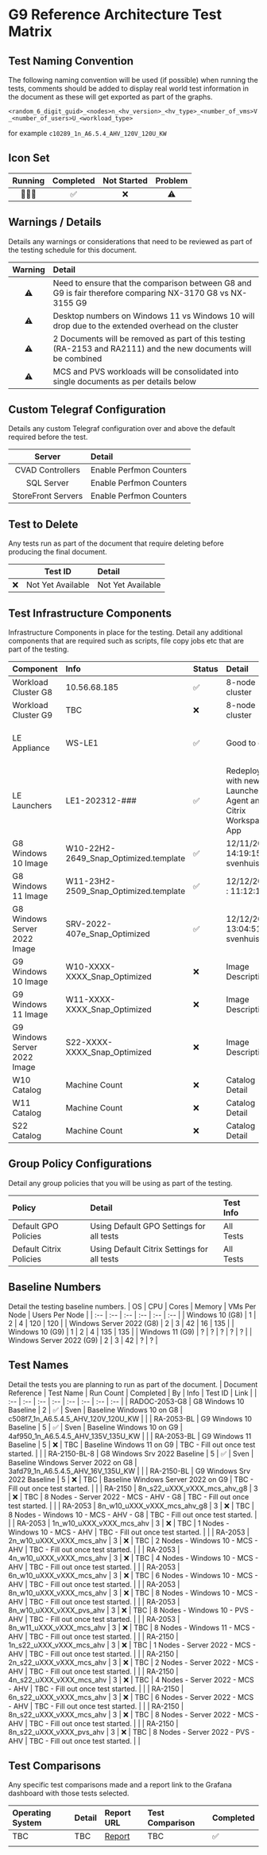 # G9 Reference Architecture Test Matrix

## Test Naming Convention

The following naming convention will be used (if possible) when running the tests, comments should be added to display real world test information in the document as these will get exported as part of the graphs.

``<random_6_digit_guid>_<nodes>n_<hv_version>_<hv_type>_<number_of_vms>V_<number_of_users>U_<workload_type>``

for example ``c10289_1n_A6.5.4_AHV_120V_120U_KW``

## Icon Set

| Running | Completed | Not Started | Problem |
| :---: | :---: | :---: | :---: |
| 🏃🏻‍♂️ | ✅ | ❌ | ⚠️ |

## Warnings / Details

Details any warnings or considerations that need to be reviewed as part of the testing schedule for this document.

| Warning | Detail |
| :---: | :--- |
| ⚠️ | Need to ensure that the comparison between G8 and G9 is fair therefore comparing NX-3170 G8 vs NX-3155 G9 |
| ⚠️ | Desktop numbers on Windows 11 vs Windows 10 will drop due to the extended overhead on the cluster |
| ⚠️ | 2 Documents will be removed as part of this testing (RA-2153 and RA2111) and the new documents will be combined |
| ⚠️ | MCS and PVS workloads will be consolidated into single documents as per details below |

## Custom Telegraf Configuration

Details any custom Telegraf configuration over and above the default required before the test.

| Server | Detail |
| :---: | :--- |
| CVAD Controllers | Enable Perfmon Counters |
| SQL Server | Enable Perfmon Counters |
| StoreFront Servers | Enable Perfmon Counters |

## Test to Delete

Any tests run as part of the document that require deleting before producing the final document.

| | Test ID | Detail |
| :---: | --- | :--- |
| ❌ | Not Yet Available | Not Yet Available |

## Test Infrastructure Components

Infrastructure Components in place for the testing. Detail any additional components that are required such as scripts, file copy jobs etc that are part of the testing.

| Component | Info | Status | Detail | Owner | Tested | 
| :-- | :-- | :-- | :-- | :-- | :-- |
| Workload Cluster G8 | 10.56.68.185 | ✅ | 8-node cluster | svenhuisman | ❌ |
| Workload Cluster G9 | TBC | ❌ | 8-node cluster | svenhuisman | ❌ |
| LE Appliance | WS-LE1 | ✅ | Good to go | ntnxDave / svenhuisman / ntnxJKindon | ✅ |
| LE Launchers | LE1-202312-### | ✅ | Redeploy with new Launcher Agent and Citrix Workspace App | svenhuisman | ❌ |
| G8 Windows 10 Image | W10-22H2-2649_Snap_Optimized.template | ✅ | 12/11/2023 14:19:15 svenhuisman | svenhuisman | ❌ |
| G8 Windows 11 Image | W11-23H2-2509_Snap_Optimized.template | ✅ | 12/12/2023 : 11:12:15 | ntnxDave | ❌ |
| G8 Windows Server 2022 Image | SRV-2022-407e_Snap_Optimized | ✅ | 12/12/2023 13:04:51 svenhuisman | svenhuisman | ❌ |
| G9 Windows 10 Image | W10-XXXX-XXXX_Snap_Optimized | ❌ | Image Description | TBC | ❌ |
| G9 Windows 11 Image | W11-XXXX-XXXX_Snap_Optimized | ❌ | Image Description | TBC | ❌ |
| G9 Windows Server 2022 Image | S22-XXXX-XXXX_Snap_Optimized | ❌ | Image Description | TBC | ❌ |
| W10 Catalog | Machine Count | ❌ | Catalog Detail | TBC | ❌ |
| W11 Catalog | Machine Count | ❌ | Catalog Detail | TBC | ❌ |
| S22 Catalog | Machine Count | ❌ | Catalog Detail | TBC | ❌ |

## Group Policy Configurations

Detail any group policies that you will be using as part of the testing.

| Policy | Detail | Test Info |
| :-- | :-- | :-- |
| Default GPO Policies | Using Default GPO Settings for all tests | All Tests |
| Default Citrix Policies | Using Default Citrix Settings for all tests | All Tests |

## Baseline Numbers

Detail the testing baseline numbers.
| OS | CPU | Cores | Memory | VMs Per Node | Users Per Node | 
| :-- | :-- | :-- | :-- | :-- | :-- | 
| Windows 10 (G8) | 1 | 2 | 4 | 120 | 120 | 
| Windows Server 2022 (G8) | 2 | 3 | 42 | 16 | 135 | 
| Windows 10 (G9) | 1 | 2 | 4 | 135 | 135 | 
| Windows 11 (G9) | ? | ? | ? | ? | ? | 
| Windows Server 2022 (G9) | 2 | 3 | 42 | ? | ? | 

## Test Names

Detail the tests you are planning to run as part of the document.
| Document Reference | Test Name | Run Count | Completed | By | Info | Test ID | Link |
| :-- | :-- | :-- | :-- | :-- | :-- | :-- | :-- |
| RADOC-2053-G8 | G8 Windows 10 Baseline | 2 | ✅ | Sven | Baseline Windows 10 on G8 | c508f7_1n_A6.5.4.5_AHV_120V_120U_KW | |
| RA-2053-BL | G9 Windows 10 Baseline | 5 | ✅ | Sven | Baseline Windows 10 on G9 | 4af950_1n_A6.5.4.5_AHV_135V_135U_KW | |
| RA-2053-BL | G9 Windows 11 Baseline | 5 | ❌ | TBC | Baseline Windows 11 on G9 | TBC - Fill out once test started. | |
| RA-2150-BL-8 | G8 Windows Srv 2022 Baseline | 5 | ✅ | Sven | Baseline Windows Server 2022 on G8 | 3afd79_1n_A6.5.4.5_AHV_16V_135U_KW | |
| RA-2150-BL | G9 Windows Srv 2022 Baseline | 5 | ❌ | TBC | Baseline Windows Server 2022 on G9 | TBC - Fill out once test started. | |
| RA-2150 | 8n_s22_uXXX_vXXX_mcs_ahv_g8 | 3 | ❌ | TBC | 8 Nodes - Server 2022 - MCS - AHV - G8 | TBC - Fill out once test started. | |
| RA-2053 | 8n_w10_uXXX_vXXX_mcs_ahv_g8 | 3 | ❌ | TBC | 8 Nodes - Windows 10 - MCS - AHV - G8 | TBC - Fill out once test started. | |
| RA-2053 | 1n_w10_uXXX_vXXX_mcs_ahv | 3 | ❌ | TBC | 1 Nodes - Windows 10 - MCS - AHV | TBC - Fill out once test started. | |
| RA-2053 | 2n_w10_uXXX_vXXX_mcs_ahv | 3 | ❌ | TBC | 2 Nodes - Windows 10 - MCS - AHV | TBC - Fill out once test started. | |
| RA-2053 | 4n_w10_uXXX_vXXX_mcs_ahv | 3 | ❌ | TBC | 4 Nodes - Windows 10 - MCS - AHV | TBC - Fill out once test started. | |
| RA-2053 | 6n_w10_uXXX_vXXX_mcs_ahv | 3 | ❌ | TBC | 6 Nodes - Windows 10 - MCS - AHV | TBC - Fill out once test started. | |
| RA-2053 | 8n_w10_uXXX_vXXX_mcs_ahv | 3 | ❌ | TBC | 8 Nodes - Windows 10 - MCS - AHV | TBC - Fill out once test started. | |
| RA-2053 | 8n_w10_uXXX_vXXX_pvs_ahv | 3 | ❌ | TBC | 8 Nodes - Windows 10 - PVS - AHV | TBC - Fill out once test started. | |
| RA-2053 | 8n_w11_uXXX_vXXX_mcs_ahv | 3 | ❌ | TBC | 8 Nodes - Windows 11 - MCS - AHV | TBC - Fill out once test started. | |
| RA-2150 | 1n_s22_uXXX_vXXX_mcs_ahv | 3 | ❌ | TBC | 1 Nodes - Server 2022 - MCS - AHV | TBC - Fill out once test started. | |
| RA-2150 | 2n_s22_uXXX_vXXX_mcs_ahv | 3 | ❌ | TBC | 2 Nodes - Server 2022 - MCS - AHV | TBC - Fill out once test started. | |
| RA-2150 | 4n_s22_uXXX_vXXX_mcs_ahv | 3 | ❌ | TBC | 4 Nodes - Server 2022 - MCS - AHV | TBC - Fill out once test started. | |
| RA-2150 | 6n_s22_uXXX_vXXX_mcs_ahv | 3 | ❌ | TBC | 6 Nodes - Server 2022 - MCS - AHV | TBC - Fill out once test started. | |
| RA-2150 | 8n_s22_uXXX_vXXX_mcs_ahv | 3 | ❌ | TBC | 8 Nodes - Server 2022 - MCS - AHV | TBC - Fill out once test started. | |
| RA-2150 | 8n_s22_uXXX_vXXX_pvs_ahv | 3 | ❌ | TBC | 8 Nodes - Server 2022 - PVS - AHV | TBC - Fill out once test started. | |

## Test Comparisons

Any specific test comparisons made and a report link to the Grafana dashboard with those tests selected.

| Operating System | Detail | Report URL | Test Comparison | Completed |
| :-- | :-- | :-- | :-- | :-- |
| TBC | TBC | [Report](http://10.57.64.101:3000) | TBC  | ✅ |
| | | | |


